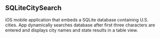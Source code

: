 ## SQLiteCitySearch

iOS mobile application that embeds a SQLite database containing U.S. cities. App dynamically searches database after first three characters are entered and displays city names and state results in a table view.
